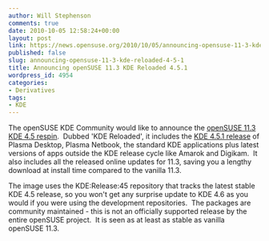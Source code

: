 ```yaml
---
author: Will Stephenson
comments: true
date: 2010-10-05 12:58:24+00:00
layout: post
link: https://news.opensuse.org/2010/10/05/announcing-opensuse-11-3-kde-reloaded-4-5-1/
published: false
slug: announcing-opensuse-11-3-kde-reloaded-4-5-1
title: Announcing openSUSE 11.3 KDE Reloaded 4.5.1
wordpress_id: 4954
categories:
- Derivatives
tags:
- KDE
---
```


The openSUSE KDE Community would like to announce the [openSUSE 11.3 KDE 4.5 respin](//home.kde.org/~kdelive/#reloaded).  Dubbed 'KDE Reloaded', it includes the [KDE 4.5.1 release](//www.kde.org/announcements/announce-4.5.1.php) of Plasma Desktop, Plasma Netbook, the standard KDE applications plus latest versions of apps outside the KDE release cycle like Amarok and Digikam.  It also includes all the released online updates for 11.3, saving you a lengthy download at install time compared to the vanilla 11.3.

The image uses the KDE:Release:45 repository that tracks the latest stable KDE 4.5 release, so you won't get any surprise update to KDE 4.6 as you would if you were using the development repositories.  The packages are community maintained - this is not an officially supported release by the entire openSUSE project.  It is seen as at least as stable as vanilla openSUSE 11.3.
